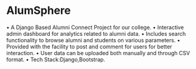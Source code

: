 # AlumSphere
• A Django Based Alumni Connect Project for our college.
• Interactive admin dashboard for analytics related to alumni data.
• Includes search functionality to browse alumni and students on various parameters.
• Provided with the facility to post and comment for users for better interaction.
• User data can be uploaded both manually and through CSV format.
• Tech Stack:Django,Bootstrap.



